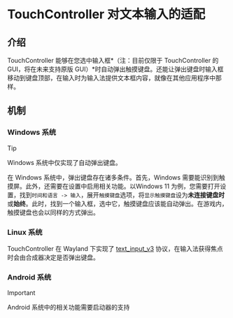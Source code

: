 # TouchController 对文本输入的适配

## 介绍

TouchController 能够在您选中输入框*（注：目前仅限于 TouchController 的 GUI，将在未来支持原版 GUI）*时自动弹出触摸键盘。还能让弹出键盘时输入框移动到键盘顶部，在输入时为输入法提供文本框内容，就像在其他应用程序中那样。

## 机制

### Windows 系统

> [!TIP]
> Windows 系统中仅实现了自动弹出键盘。

在 Windows 系统中，弹出键盘存在诸多条件。首先，Windows 需要能识别到触摸屏。此外，还需要在设置中启用相关功能。以Windows 11 为例，您需要打开设置，找到`时间和语言 -> 输入`，展开`触摸键盘`选项，将`显示触摸键盘`设为**未连接键盘时**或**始终**。此时，找到一个输入框，选中它，触摸键盘应该能自动弹出。在游戏内，触摸键盘也会以同样的方式弹出。

### Linux 系统

TouchController 在 Wayland 下实现了 [text_input_v3](https://wayland.app/protocols/text-input-unstable-v3) 协议，在输入法获得焦点时会由合成器决定是否弹出键盘。

### Android 系统

> [!IMPORTANT]
> Android 系统中的相关功能需要启动器的支持
